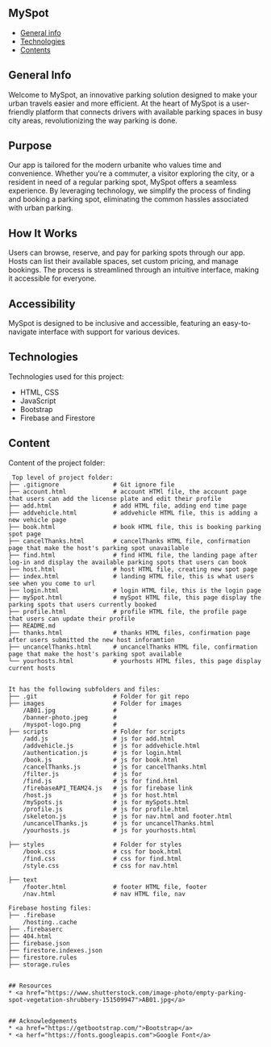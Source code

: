 ## MySpot

* [General info](#general-info)
* [Technologies](#technologies)
* [Contents](#content)

## General Info
Welcome to MySpot, an innovative parking solution designed to make your urban travels easier and more efficient. At the heart of MySpot is a user-friendly platform that connects drivers with available parking spaces in busy city areas, revolutionizing the way parking is done.

## Purpose
Our app is tailored for the modern urbanite who values time and convenience. Whether you're a commuter, a visitor exploring the city, or a resident in need of a regular parking spot, MySpot offers a seamless experience. By leveraging technology, we simplify the process of finding and booking a parking spot, eliminating the common hassles associated with urban parking.

## How It Works
Users can browse, reserve, and pay for parking spots through our app. Hosts can list their available spaces, set custom pricing, and manage bookings. The process is streamlined through an intuitive interface, making it accessible for everyone.

## Accessibility
MySpot is designed to be inclusive and accessible, featuring an easy-to-navigate interface with support for various devices.

## Technologies
Technologies used for this project:
* HTML, CSS
* JavaScript
* Bootstrap 
* Firebase and Firestore
	
## Content
Content of the project folder:

```
 Top level of project folder:
├── .gitignore               # Git ignore file
├── account.html             # account HTMl file, the account page that users can add the license plate and edit their profile 
├── add.html                 # add HTML file, adding end time page
├── addvehicle.html          # addvehicle HTML file, this is adding a new vehicle page
├── book.html                # book HTML file, this is booking parking spot page
├── cancelThanks.html        # cancelThanks HTML file, confirmation page that make the host's parking spot unavailable
├── find.html                # find HTML file, the landing page after log-in and display the available parking spots that users can book
├── host.html                # host HTML file, creating new spot page
├── index.html               # landing HTML file, this is what users see when you come to url
├── login.html               # login HTML file, this is the login page
├── mySpot.html              # mySpot HTML file, this page display the parking spots that users currently booked
├── profile.html             # profile HTML file, the profile page that users can update their profile
├── README.md
├── thanks.html              # thanks HTML files, confirmation page after users submitted the new host inforamtion
├── uncancelThanks.html      # uncancelThanks HTML file, confirmation page that make the host's parking spot available
└── yourhosts.html           # yourhosts HTML files, this page display current hosts


It has the following subfolders and files:
├── .git                     # Folder for git repo
├── images                   # Folder for images
    /AB01.jpg                # 
    /banner-photo.jpeg       #
    /myspot-logo.png         #
├── scripts                  # Folder for scripts
    /add.js                  # js for add.html
    /addvehicle.js           # js for addvehicle.html
    /authentication.js       # js for login.html
    /book.js                 # js for book.html
    /cancelThanks.js         # js for cancelThanks.html
    /filter.js               # js for
    /find.js                 # js for find.html
    /firebaseAPI_TEAM24.js   # js for firebase link
    /host.js                 # js for host.html
    /mySpots.js              # js for mySpots.html
    /profile.js              # js for profile.html
    /skeleton.js             # js for nav.html and footer.html
    /uncancelThanks.js       # js for uncancelThanks.html
    /yourhosts.js            # js for yourhosts.html

├── styles                   # Folder for styles
    /book.css                # css for book.html
    /find.css                # css for find.html
    /style.css               # css for nav.html

├── text
    /footer.html             # footer HTML file, footer
    /nav.html                # nav HTML file, nav
 
Firebase hosting files: 
├── .firebase
	/hosting..cache
├── .firebaserc
├── 404.html
├── firebase.json
├── firestore.indexes.json
├── firestore.rules
├── storage.rules


## Resources
* <a href="https://www.shutterstock.com/image-photo/empty-parking-spot-vegetation-shrubbery-151509947">AB01.jpg</a>


## Acknowledgements
* <a href="https://getbootstrap.com/">Bootstrap</a>
* <a herf="https://fonts.googleapis.com">Google Font</a>




